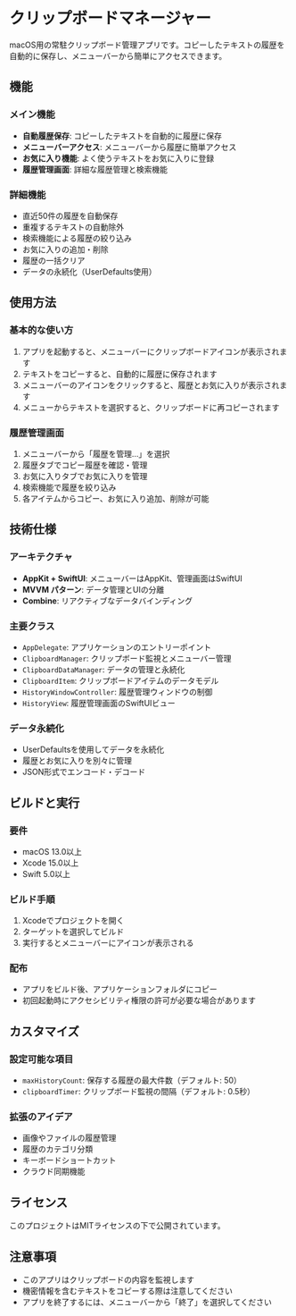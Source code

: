 # クリップボードマネージャー

macOS用の常駐クリップボード管理アプリです。コピーしたテキストの履歴を自動的に保存し、メニューバーから簡単にアクセスできます。

## 機能

### メイン機能
- **自動履歴保存**: コピーしたテキストを自動的に履歴に保存
- **メニューバーアクセス**: メニューバーから履歴に簡単アクセス
- **お気に入り機能**: よく使うテキストをお気に入りに登録
- **履歴管理画面**: 詳細な履歴管理と検索機能

### 詳細機能
- 直近50件の履歴を自動保存
- 重複するテキストの自動除外
- 検索機能による履歴の絞り込み
- お気に入りの追加・削除
- 履歴の一括クリア
- データの永続化（UserDefaults使用）

## 使用方法

### 基本的な使い方
1. アプリを起動すると、メニューバーにクリップボードアイコンが表示されます
2. テキストをコピーすると、自動的に履歴に保存されます
3. メニューバーのアイコンをクリックすると、履歴とお気に入りが表示されます
4. メニューからテキストを選択すると、クリップボードに再コピーされます

### 履歴管理画面
1. メニューバーから「履歴を管理...」を選択
2. 履歴タブでコピー履歴を確認・管理
3. お気に入りタブでお気に入りを管理
4. 検索機能で履歴を絞り込み
5. 各アイテムからコピー、お気に入り追加、削除が可能

## 技術仕様

### アーキテクチャ
- **AppKit + SwiftUI**: メニューバーはAppKit、管理画面はSwiftUI
- **MVVM パターン**: データ管理とUIの分離
- **Combine**: リアクティブなデータバインディング

### 主要クラス
- `AppDelegate`: アプリケーションのエントリーポイント
- `ClipboardManager`: クリップボード監視とメニューバー管理
- `ClipboardDataManager`: データの管理と永続化
- `ClipboardItem`: クリップボードアイテムのデータモデル
- `HistoryWindowController`: 履歴管理ウィンドウの制御
- `HistoryView`: 履歴管理画面のSwiftUIビュー

### データ永続化
- UserDefaultsを使用してデータを永続化
- 履歴とお気に入りを別々に管理
- JSON形式でエンコード・デコード

## ビルドと実行

### 要件
- macOS 13.0以上
- Xcode 15.0以上
- Swift 5.0以上

### ビルド手順
1. Xcodeでプロジェクトを開く
2. ターゲットを選択してビルド
3. 実行するとメニューバーにアイコンが表示される

### 配布
- アプリをビルド後、アプリケーションフォルダにコピー
- 初回起動時にアクセシビリティ権限の許可が必要な場合があります

## カスタマイズ

### 設定可能な項目
- `maxHistoryCount`: 保存する履歴の最大件数（デフォルト: 50）
- `clipboardTimer`: クリップボード監視の間隔（デフォルト: 0.5秒）

### 拡張のアイデア
- 画像やファイルの履歴管理
- 履歴のカテゴリ分類
- キーボードショートカット
- クラウド同期機能

## ライセンス

このプロジェクトはMITライセンスの下で公開されています。

## 注意事項

- このアプリはクリップボードの内容を監視します
- 機密情報を含むテキストをコピーする際は注意してください
- アプリを終了するには、メニューバーから「終了」を選択してください

